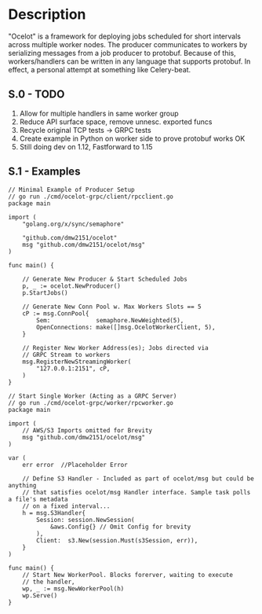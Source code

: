 # Description

"Ocelot" is a framework for deploying jobs scheduled for short intervals across multiple worker nodes. The producer communicates to workers by serializing messages from a job producer to protobuf. Because of this, workers/handlers can be written in any language that supports protobuf. In effect, a personal attempt at something like Celery-beat.

## S.0 - TODO

1. Allow for multiple handlers in same worker group
2. Reduce API surface space, remove unnesc. exported funcs
3. Recycle original TCP tests -> GRPC tests
4. Create example in Python on worker side to prove protobuf works OK
5. Still doing dev on 1.12, Fastforward to 1.15


## S.1 - Examples

```golang
// Minimal Example of Producer Setup
// go run ./cmd/ocelot-grpc/client/rpcclient.go
package main

import (
    "golang.org/x/sync/semaphore"

    "github.com/dmw2151/ocelot"
    msg "github.com/dmw2151/ocelot/msg"
)

func main() {

    // Generate New Producer & Start Scheduled Jobs
    p, _ := ocelot.NewProducer()
    p.StartJobs()

    // Generate New Conn Pool w. Max Workers Slots == 5
    cP := msg.ConnPool{
        Sem:             semaphore.NewWeighted(5),
        OpenConnections: make([]msg.OcelotWorkerClient, 5),
    }

    // Register New Worker Address(es); Jobs directed via
    // GRPC Stream to workers
    msg.RegisterNewStreamingWorker(
        "127.0.0.1:2151", cP,
    )
}
```

```golang
// Start Single Worker (Acting as a GRPC Server)
// go run ./cmd/ocelot-grpc/worker/rpcworker.go
package main

import (
    // AWS/S3 Imports omitted for Brevity
    msg "github.com/dmw2151/ocelot/msg"
)

var (
    err error  //Placeholder Error

    // Define S3 Handler - Included as part of ocelot/msg but could be anything
    // that satisfies ocelot/msg Handler interface. Sample task polls a file's metadata
    // on a fixed interval...
    h = msg.S3Handler{
        Session: session.NewSession(
            &aws.Config{} // Omit Config for brevity
        ),
        Client:  s3.New(session.Must(s3Session, err)),
    }
)

func main() {
    // Start New WorkerPool. Blocks forerver, waiting to execute
    // the handler,
    wp, _ := msg.NewWorkerPool(h)
    wp.Serve()
}
```
